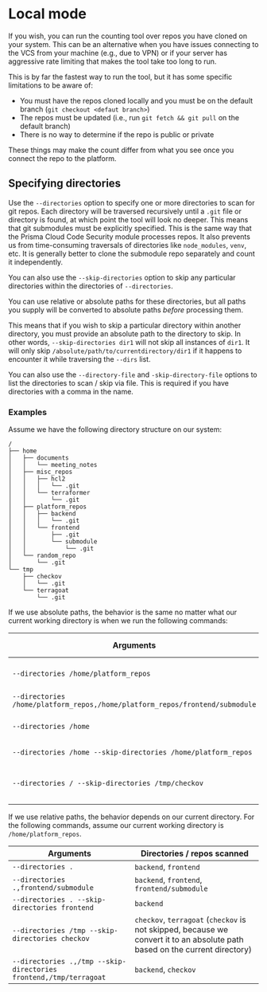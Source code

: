# Local mode

If you wish, you can run the counting tool over repos you have cloned on your system. This can be an alternative when you have issues connecting to the VCS from your machine (e.g., due to VPN) or if your server has aggressive rate limiting that makes the tool take too long to run.

This is by far the fastest way to run the tool, but it has some specific limitations to be aware of:

-   You must have the repos cloned locally and you must be on the default branch (`git checkout <defaut branch>`)
-   The repos must be updated (i.e., run `git fetch && git pull` on the default branch)
-   There is no way to determine if the repo is public or private

These things may make the count differ from what you see once you connect the repo to the platform.

## Specifying directories

Use the `--directories` option to specify one or more directories to scan for git repos. Each directory will be traversed recursively until a `.git` file or directory is found, at which point the tool will look no deeper. This means that git submodules must be explicitly specified. This is the same way that the Prisma Cloud Code Security module processes repos. It also prevents us from time-consuming traversals of directories like `node_modules`, `venv`, etc. It is generally better to clone the submodule repo separately and count it independently.

You can also use the `--skip-directories` option to skip any particular directories within the directories of `--directories`.

You can use relative or absolute paths for these directories, but all paths you supply will be converted to absolute paths _before_ processing them.

This means that if you wish to skip a particular directory within another directory, you must provide an absolute path to the directory to skip. In other words, `--skip-directories dir1` will not skip all instances of `dir1`. It will only skip `/absolute/path/to/currentdirectory/dir1` if it happens to encounter it while traversing the `--dirs` list.

You can also use the `--directory-file` and `-skip-directory-file` options to list the directories to scan / skip via file. This is required if you have directories with a comma in the name.

### Examples

Assume we have the following directory structure on our system:

```
/
├── home
│   ├── documents
│   │   └── meeting_notes
│   ├── misc_repos
│   │   ├── hcl2
│   │   │   └── .git
│   │   └── terraformer
│   │       └── .git
│   ├── platform_repos
│   │   ├── backend
│   │   │   └── .git
│   │   └── frontend
│   │       ├── .git
│   │       └── submodule
│   │           └── .git
│   └── random_repo
│       └── .git
└── tmp
    ├── checkov
    │   └── .git
    └── terragoat
        └── .git
```

If we use absolute paths, the behavior is the same no matter what our current working directory is when we run the following commands:

| Arguments                                                                    | Directories / repos scanned                                              |
| ---------------------------------------------------------------------------- | ------------------------------------------------------------------------ |
| `--directories /home/platform_repos`                                         | `backend`, `frontend` (but not `frontend/submodule`)                     |
| `--directories /home/platform_repos,/home/platform_repos/frontend/submodule` | `backend`, `frontend`, `frontend/submodule`                              |
| `--directories /home`                                                        | `hcl2`, `terraformer`, `backend`, `frontend`, `random_repo`              |
| `--directories /home --skip-directories /home/platform_repos`                | `hcl2`, `terraformer`, `random_repo`                                     |
| `--directories / --skip-directories /tmp/checkov`                            | `hcl2`, `terraformer`, `backend`, `frontend`, `random_repo`, `terragoat` |

If we use relative paths, the behavior depends on our current directory. For the following commands, assume our current working directory is `/home/platform_repos`.

| Arguments                                                         | Directories / repos scanned                                                                                                 |
| ----------------------------------------------------------------- | --------------------------------------------------------------------------------------------------------------------------- |
| `--directories .`                                                 | `backend`, `frontend`                                                                                                       |
| `--directories .,frontend/submodule`                              | `backend`, `frontend`, `frontend/submodule`                                                                                 |
| `--directories . --skip-directories frontend`                     | `backend`                                                                                                                   |
| `--directories /tmp --skip-directories checkov`                   | `checkov`, `terragoat` (`checkov` is not skipped, because we convert it to an absolute path based on the current directory) |
| `--directories .,/tmp --skip-directories frontend,/tmp/terragoat` | `backend`, `checkov`                                                                                                        |

